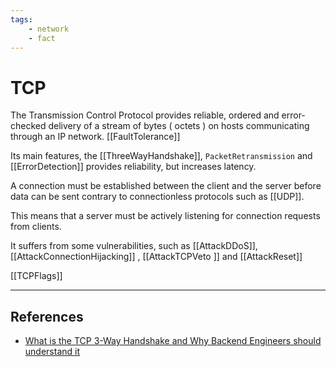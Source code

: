 ```yaml
---
tags:
    - network
    - fact
---
```

# TCP

The Transmission Control Protocol provides reliable, ordered and error-checked delivery of a stream of bytes ( octets ) on hosts communicating through an IP network. [[FaultTolerance]]

Its main features, the [[ThreeWayHandshake]],  `PacketRetransmission` and [[ErrorDetection]] provides reliability, but increases latency.

A connection must be established between the client and the server before data can be sent contrary to connectionless protocols such as [[UDP]].

This means that a server must be actively listening for connection requests from clients.

It suffers from some vulnerabilities, such as [[AttackDDoS]], [[AttackConnectionHijacking]] , [[AttackTCPVeto ]] and [[AttackReset]]

[[TCPFlags]]
___

## References

* [What is the TCP 3-Way Handshake and Why Backend Engineers should understand it](https://www.youtube.com/watch?v=bW_BILl7n0Y)
